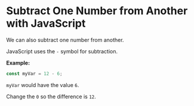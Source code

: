 # Subtract One Number from Another with JavaScript

We can also subtract one number from another.

JavaScript uses the `-` symbol for subtraction.

**Example:**

```javascript
const myVar = 12 - 6;
```

`myVar` would have the value `6`.

Change the `0` so the difference is `12`.

